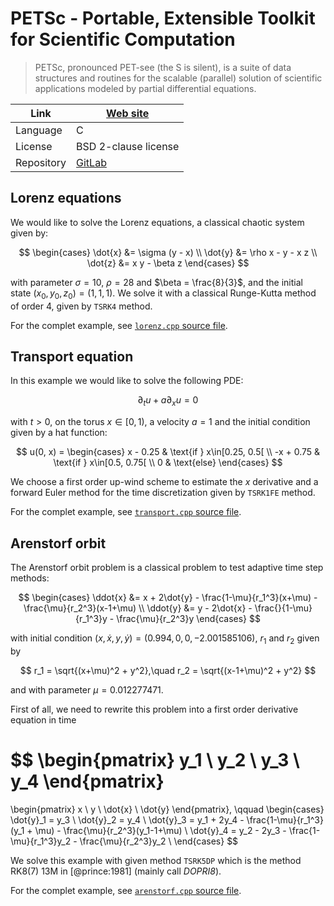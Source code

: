 # PETSc - Portable, Extensible Toolkit for Scientific Computation

> PETSc, pronounced PET-see (the S is silent), is a suite of data structures and routines for the scalable (parallel) solution of scientific applications modeled by partial differential equations.

| Link           | [Web site](https://petsc.org/release/)   |
|----------------|------------------------------------------|
| Language       | C                                        |
| License        |  BSD 2-clause license                    |
| Repository     | [GitLab](https://gitlab.com/petsc/petsc) |

## Lorenz equations

We would like to solve the Lorenz equations, a classical chaotic system given by:

$$
  \begin{cases}
    \dot{x} &= \sigma (y - x) \\
    \dot{y} &= \rho x - y - x z \\
    \dot{z} &= x y - \beta z
  \end{cases}
$$

with parameter $\sigma=10$, $\rho = 28$ and $\beta = \frac{8}{3}$, and the initial state $(x_0, y_0, z_0) = (1,1,1)$. We solve it with a classical Runge-Kutta method of order 4, given by `TSRK4` method.

For the complet example, see [`lorenz.cpp` source file](lorenz.cpp).

## Transport equation

In this example we would like to solve the following PDE:

$$
  \partial_t u + a \partial_x u = 0
$$

with $t>0$, on the torus $x\in[0, 1)$, a velocity $a=1$ and the initial condition given by a hat function:

$$
  u(0, x) = \begin{cases}
      x - 0.25  & \text{if } x\in[0.25, 0.5[ \\
      -x + 0.75 & \text{if } x\in[0.5, 0.75[ \\
      0         & \text{else}
  \end{cases}
$$

We choose a first order up-wind scheme to estimate the $x$ derivative and a forward Euler method for the time discretization given by `TSRK1FE` method.

For the complet example, see [`transport.cpp` source file](transport.cpp).

## Arenstorf orbit

The Arenstorf orbit problem is a classical problem to test adaptive time step methods:

$$
  \begin{cases}
    \ddot{x} &= x + 2\dot{y} - \frac{1-\mu}{r_1^3}(x+\mu) - \frac{\mu}{r_2^3}(x-1+\mu) \\
    \ddot{y} &= y - 2\dot{x} - \frac{}{1-\mu}{r_1^3}y - \frac{\mu}{r_2^3}y
  \end{cases}
$$

with initial condition $(x,\dot{x},y,\dot{y})=(0.994, 0, 0, -2.001585106)$, $r_1$ and $r_2$ given by

$$
  r_1 = \sqrt{(x+\mu)^2 + y^2},\quad r_2 = \sqrt{(x-1+\mu)^2 + y^2}
$$

and with parameter $\mu = 0.012277471$.

First of all, we need to rewrite this problem into a first order derivative equation in time

$$
  \begin{pmatrix}
    y_1 \\
    y_2 \\
    y_3 \\
    y_4
  \end{pmatrix}
  =
  \begin{pmatrix}
    x \\
    y \\
    \dot{x} \\
    \dot{y}
  \end{pmatrix},
  \qquad
  \begin{cases}
    \dot{y}_1 = y_3 \\
    \dot{y}_2 = y_4 \\
    \dot{y}_3 = y_1 + 2y_4 - \frac{1-\mu}{r_1^3}(y_1 + \mu) - \frac{\mu}{r_2^3}(y_1-1+\mu) \\
    \dot{y}_4 = y_2 - 2y_3 - \frac{1-\mu}{r_1^3}y_2 - \frac{\mu}{r_2^3}y_2 \\
  \end{cases}
$$

We solve this example with given method `TSRK5DP` which is the method RK8(7) 13M in [@prince:1981] (mainly call *DOPRI8*).

For the complet example, see [`arenstorf.cpp` source file](arenstorf.cpp).
